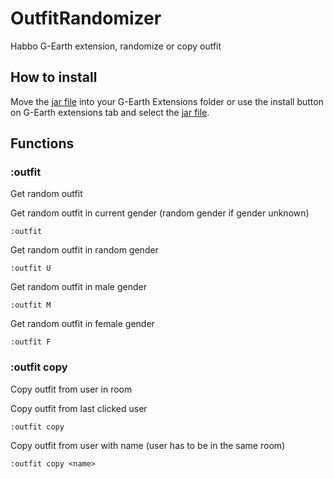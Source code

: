 # OutfitRandomizer
Habbo G-Earth extension, randomize or copy outfit

## How to install
Move the [jar file](https://github.com/WiredSpast/OutfitRandomizer/releases) into your G-Earth Extensions folder or use the install button on G-Earth extensions tab and select the [jar file](https://github.com/WiredSpast/OutfitRandomizer/releases).

## Functions
### :outfit
Get random outfit

Get random outfit in current gender (random gender if gender unknown)
```
:outfit
```
Get random outfit in random gender
```
:outfit U
```
Get random outfit in male gender
```
:outfit M
```
Get random outfit in female gender
```
:outfit F
```

### :outfit copy
Copy outfit from user in room

Copy outfit from last clicked user
```
:outfit copy
```
Copy outfit from user with name (user has to be in the same room)
```
:outfit copy <name>
```
